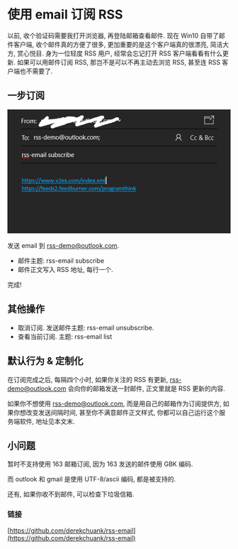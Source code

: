 # 使用 email 订阅 RSS

以前, 收个验证码需要我打开浏览器, 再登陆邮箱查看邮件. 现在 Win10 自带了邮件客户端, 收个邮件真的方便了很多, 更加重要的是这个客户端真的很漂亮, 简洁大方, 赏心悦目. 身为一位轻度 RSS 用户, 经常会忘记打开 RSS 客户端看看有什么更新. 如果可以用邮件订阅 RSS, 那岂不是可以不再主动去浏览 RSS, 甚至连 RSS 客户端也不需要了.

## 一步订阅

![rss-email](/static/picture/rss-email.png)

发送 email 到 rss-demo@outlook.com.

- 邮件主题: rss-email subscribe
- 邮件正文写入 RSS 地址, 每行一个.

完成!

## 其他操作

- 取消订阅. 发送邮件主题: rss-email unsubscribe.
- 查看当前订阅. 主题: rss-email list 

## 默认行为 & 定制化

在订阅完成之后, 每隔四个小时, 如果你关注的 RSS 有更新,  rss-demo@outlook.com 会向你的邮箱发送一封邮件, 正文里就是 RSS 更新的内容.

如果你不想使用 rss-demo@outlook.com, 而是用自己的邮箱作为订阅提供方, 如果你想改变发送间隔时间, 甚至你不满意邮件正文样式, 你都可以自己运行这个服务端软件, 地址见本文末.

## 小问题

暂时不支持使用 163 邮箱订阅, 因为 163 发送的邮件使用 GBK 编码.

而 outlook 和 gmail 是使用 UTF-8/ascii 编码, 都是被支持的.

还有, 如果你收不到邮件, 可以检查下垃圾信箱.

### 链接

[https://github.com/derekchuank/rss-email](https://github.com/derekchuank/rss-email)


